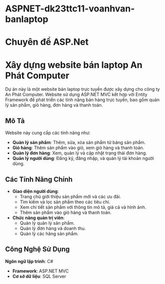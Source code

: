 # ASPNET-dk23ttc11-voanhvan-banlaptop
# Chuyên đề ASP.Net
# Xây dựng website bán laptop An Phát Computer
Dự án này là một website bán laptop trực tuyến được xây dựng cho công ty An Phát Computer. Website sử dụng ASP.NET MVC kết hợp với Entity Framework để phát triển các tính năng bán hàng trực tuyến, bao gồm quản lý sản phẩm, giỏ hàng, đơn hàng và thanh toán.
## Mô Tả
Website này cung cấp các tính năng như:
- **Quản lý sản phẩm**: Thêm, sửa, xóa sản phẩm từ bảng sản phẩm.
- **Giỏ hàng**: Thêm sản phẩm vào giỏ, xem giỏ hàng và thanh toán.
- **Quản lý đơn hàng**: Xem, quản lý và cập nhật trạng thái đơn hàng.
- **Quản lý người dùng**: Đăng ký, đăng nhập, và quản lý tài khoản người dùng.
## Các Tính Năng Chính
- **Giao diện người dùng**:
  - Trang chủ giới thiệu sản phẩm mới và các ưu đãi.
  - Tìm kiếm và lọc sản phẩm theo các tiêu chí.
  - Xem chi tiết sản phẩm với thông tin mô tả, giá cả và hình ảnh.
  - Thêm sản phẩm vào giỏ hàng và thanh toán.
- **Chức năng quản trị viên**:
  - Quản lý quản lý sản phẩm.
  - Quản lý đơn hàng và doanh thu.
  - Quản lý các hãng sản phẩm.
## Công Nghệ Sử Dụng
**Ngôn ngữ lập trình**: C#
- **Framework**: ASP.NET MVC
- **Cơ sở dữ liệu**: SQL Server
